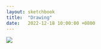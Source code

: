 ```yaml
---
layout: sketchbook
title:  "Drawing"
date:   2022-12-18 10:00:00 +0800
---
```


<img src="/Sketchbook/Images/{ page.date | date: '%Y-%m-%d' }/preview.jpg">
